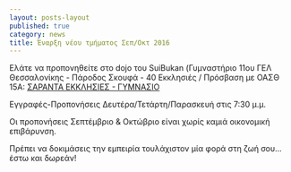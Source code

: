 ```yaml
---
layout: posts-layout
published: true
category: news
title: Έναρξη νέου τμήματος Σεπ/Οκτ 2016
---
```

Ελάτε να προπονηθείτε στο dojo του SuiBukan (Γυμναστήριο 11ου ΓΕΛ Θεσσαλονίκης - Πάροδος Σκουφά - 40 Εκκλησιές / Πρόσβαση με ΟΑΣΘ 15A: [ΣΑΡΑΝΤΑ ΕΚΚΛΗΣΙΕΣ - ΓΥΜΝΑΣΙΟ](http://oasth.gr/#el/routeinfo/list/322/40/1/) 

Εγγραφές-Προπονήσεις Δευτέρα/Τετάρτη/Παρασκευή στις 7:30 μ.μ.

Οι προπονήσεις Σεπτέμβριο & Οκτώβριο είναι χωρίς καμιά οικονομική επιβάρυνση.

Πρέπει να δοκιμάσεις την εμπειρία τουλάχιστον μία φορά στη ζωή σου... έστω και δωρεάν!